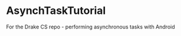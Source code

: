 AsynchTaskTutorial
==================

For the Drake CS repo - performing asynchronous tasks with Android
